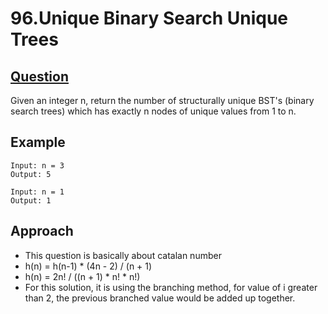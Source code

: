 # 96.Unique Binary Search Unique Trees

## [Question](https://leetcode.com/problems/unique-binary-search-trees/)
Given an integer n, return the number of structurally unique BST's (binary search trees) which has exactly n nodes of unique values from 1 to n.

## Example
```
Input: n = 3
Output: 5
```
```
Input: n = 1
Output: 1
```

## Approach
- This question is basically about catalan number
- h(n) = h(n-1) * (4n - 2) / (n + 1)
- h(n) = 2n! / ((n + 1) * n! * n!)
- For this solution, it is using the branching method, for value of i greater than 2, the previous branched value would be added up together.